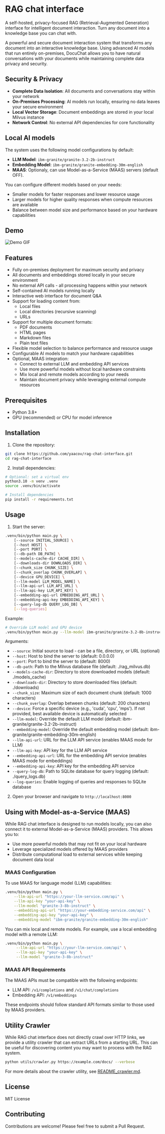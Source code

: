 # RAG chat interface

A self-hosted, privacy-focused RAG (Retrieval-Augmented Generation) interface for intelligent document interaction. Turn any document into a knowledge base you can chat with.

A powerful and secure document interaction system that transforms any document into an interactive knowledge base. Using advanced AI models that run entirely on-premises, DocuChat allows you to have natural conversations with your documents while maintaining complete data privacy and security.

## Security & Privacy

- **Complete Data Isolation**: All documents and conversations stay within your network
- **On-Premises Processing**: AI models run locally, ensuring no data leaves your secure environment
- **Local Vector Storage**: Document embeddings are stored in your local Milvus instance
- **Network Control**: No external API dependencies for core functionality

## Local AI models

The system uses the following model configurations by default:
- **LLM Model**: `ibm-granite/granite-3.2-2b-instruct`
- **Embedding Model**: `ibm-granite/granite-embedding-30m-english`
- **MAAS**: Optionaly, can use Model-as-a-Service (MAAS) servers (default OFF).

You can configure different models based on your needs:
- Smaller models for faster responses and lower resource usage
- Larger models for higher quality responses when compute resources are available
- Balance between model size and performance based on your hardware capabilities

## Demo

![Demo GIF](static/rag.gif)

## Features

- Fully on-premises deployment for maximum security and privacy
- All documents and embeddings stored locally in your secure environment
- No external API calls - all processing happens within your network
- Self-contained AI models running locally
- Interactive web interface for document Q&A
- Support for loading content from:
  - Local files
  - Local directories (recursive scanning)
  - URLs
- Support for multiple document formats:
  - PDF documents
  - HTML pages
  - Markdown files
  - Plain text files
- Flexible model selection to balance performance and resource usage
- Configurable AI models to match your hardware capabilities
- Optional, MAAS integration:
  - Connect to external LLM and embedding API services
  - Use more powerful models without local hardware constraints
  - Mix local and remote models according to your needs
  - Maintain document privacy while leveraging external compute resources

## Prerequisites

- Python 3.8+
- GPU (recommended) or CPU for model inference

## Installation

1. Clone the repository:
```bash
git clone https://github.com/yaacov/rag-chat-interface.git
cd rag-chat-interface
```

2. Install dependencies:
```bash
# Optional: set a virtual env
python3.10 -m venv .venv
source .venv/bin/activate

# Install dependencies
pip install -r requirements.txt
```

## Usage

1. Start the server:
```bash
.venv/bin/python main.py \
    [--source INITIAL_SOURCE] \
    [--host HOST] \
    [--port PORT] \
    [--db-path DB_PATH] \
    [--models-cache-dir CACHE_DIR] \
    [--downloads-dir DOWNLOADS_DIR] \
    [--chunk_size CHUNK_SIZE] \
    [--chunk_overlap CHUNK_OVERLAP] \
    [--device GPU_DEVICE] \
    [--llm-model LLM_MODEL_NAME] \
    [--llm-api-url LLM_API_URL] \
    [--llm-api-key LLM_API_KEY] \
    [--embedding-api-url EMBEDDING_API_URL] \
    [--embedding-api-key EMBEDDING_API_KEY] \
    [--query-log-db QUERY_LOG_DB] \
    [--log-queries]
```

Example:
```bash
# Override LLM model and GPU device
.venv/bin/python main.py --llm-model ibm-granite/granite-3.2-8b-instruct --device cpu
```

Arguments:
- `--source`: Initial source to load - can be a file, directory, or URL (optional)
- `--host`: Host to bind the server to (default: 0.0.0.0)
- `--port`: Port to bind the server to (default: 8000)
- `--db-path`: Path to the Milvus database file (default: ./rag_milvus.db)
- `--models-cache-dir`: Directory to store downloaded models (default: ./models_cache)
- `--downloads-dir`: Directory to store downloaded files (default: ./downloads)
- `--chunk_size`: Maximum size of each document chunk (default: 1000 characters)
- `--chunk_overlap`: Overlap between chunks (default: 200 characters)
- `--device`: Force a specific device (e.g., 'cuda', 'cpu', 'mps'). If not provided, best available device is automatically selected
- `--llm-model`: Override the default LLM model (default: ibm-granite/granite-3.2-2b-instruct)
- `--embedding-model`: Override the default embedding model (default: ibm-granite/granite-embedding-30m-english)
- `--llm-api-url`: URL for the LLM API service (enables MAAS mode for LLM)
- `--llm-api-key`: API key for the LLM API service
- `--embedding-api-url`: URL for the embedding API service (enables MAAS mode for embeddings)
- `--embedding-api-key`: API key for the embedding API service
- `--query-log-db`: Path to SQLite database for query logging (default: ./query_logs.db)
- `--log-queries`: Enable logging of queries and responses to SQLite database

2. Open your browser and navigate to `http://localhost:8000`

## Using with Model-as-a-Service (MAAS)

While RAG chat interface is designed to run models locally, you can also connect it to external Model-as-a-Service (MAAS) providers. This allows you to:

- Use more powerful models that may not fit on your local hardware
- Leverage specialized models offered by MAAS providers
- Distribute computational load to external services while keeping document data local

### MAAS Configuration

To use MAAS for language model (LLM) capabilities:
```bash
.venv/bin/python main.py \
    --llm-api-url "https://your-llm-service.com/api" \
    --llm-api-key "your-api-key" \
    --llm-model "granite-3-8b-instruct" \
    --embedding-api-url "https://your-embedding-service.com/api" \
    --embedding-api-key "your-api-key" \
    --embedding-model "ibm-granite/granite-embedding-30m-english"
```

You can mix local and remote models. For example, use a local embedding model with a remote LLM:
```bash
.venv/bin/python main.py \
     --llm-api-url "https://your-llm-service.com/api" \
     --llm-api-key "your-api-key" \
     --llm-model "granite-3-8b-instruct"
```

### MAAS API Requirements

The MAAS APIs must be compatible with the following endpoints:
- LLM API: `/v1/completions` and `/v1/chat/completions` 
- Embedding API: `/v1/embeddings`

These endpoints should follow standard API formats similar to those used by MAAS providers.

## Utility Crawler

While RAG chat interface does not directly crawl over HTTP links, we provide a utility crawler that can extract URLs from a starting URL. This can be useful for discovering content you may want to process with the RAG system.

```bash
python utils/crawler.py https://example.com/docs/ --verbose
```

For more details about the crawler utility, see [README_crawler.md](README_crawler.md).

## License

MIT License

## Contributing

Contributions are welcome! Please feel free to submit a Pull Request.
